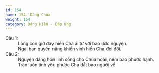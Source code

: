 ```yaml
---
id: 154
name: 154. Dâng Chúa
weight: 154
category: Dâng Hiến - Đáp Ứng
---
```

<dl><dt>Câu 1:</dt><dd data-verse="1">Lòng con giờ đây hiến Cha ái từ với bao ước nguyện. <br/>Ngài ban quyền năng khiến vinh hiển Cha đời đời. </dd><dt>Câu 2:</dt><dd data-verse="2">Nguyện dâng hồn linh sống cho Chúa hoài, nếm bao phước hạnh. <br/>Tràn luôn tình yêu phước Cha dắt bao người về. </dd></dl>
